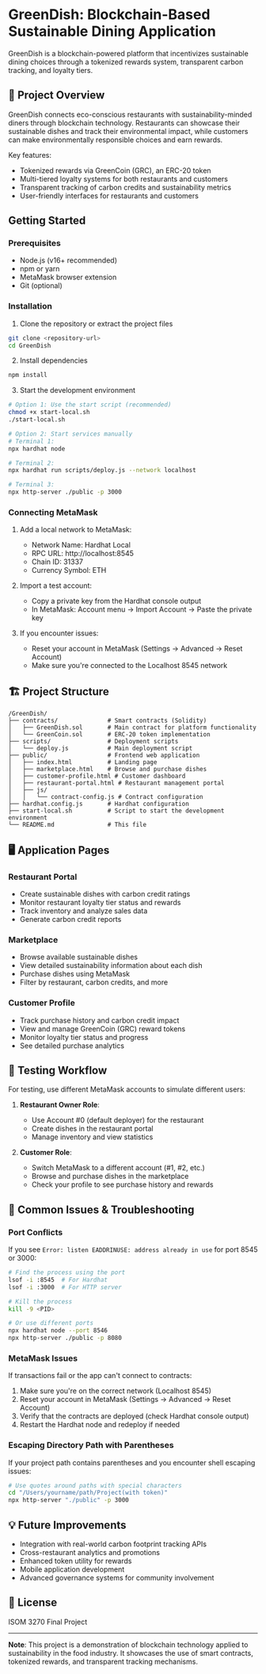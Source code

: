 # GreenDish: Blockchain-Based Sustainable Dining Application

GreenDish is a blockchain-powered platform that incentivizes sustainable dining choices through a tokenized rewards system, transparent carbon tracking, and loyalty tiers.

## 🌿 Project Overview

GreenDish connects eco-conscious restaurants with sustainability-minded diners through blockchain technology. Restaurants can showcase their sustainable dishes and track their environmental impact, while customers can make environmentally responsible choices and earn rewards.

Key features:
- Tokenized rewards via GreenCoin (GRC), an ERC-20 token
- Multi-tiered loyalty systems for both restaurants and customers
- Transparent tracking of carbon credits and sustainability metrics
- User-friendly interfaces for restaurants and customers

## Getting Started

### Prerequisites

- Node.js (v16+ recommended)
- npm or yarn
- MetaMask browser extension
- Git (optional)

### Installation

1. Clone the repository or extract the project files
```bash
git clone <repository-url>
cd GreenDish
```

2. Install dependencies
```bash
npm install
```

3. Start the development environment
```bash
# Option 1: Use the start script (recommended)
chmod +x start-local.sh
./start-local.sh

# Option 2: Start services manually
# Terminal 1:
npx hardhat node

# Terminal 2:
npx hardhat run scripts/deploy.js --network localhost

# Terminal 3:
npx http-server ./public -p 3000
```

### Connecting MetaMask

1. Add a local network to MetaMask:
   - Network Name: Hardhat Local
   - RPC URL: http://localhost:8545
   - Chain ID: 31337
   - Currency Symbol: ETH

2. Import a test account:
   - Copy a private key from the Hardhat console output
   - In MetaMask: Account menu → Import Account → Paste the private key

3. If you encounter issues:
   - Reset your account in MetaMask (Settings → Advanced → Reset Account)
   - Make sure you're connected to the Localhost 8545 network

## 🏗️ Project Structure

```
/GreenDish/
├── contracts/              # Smart contracts (Solidity)
│   ├── GreenDish.sol       # Main contract for platform functionality
│   └── GreenCoin.sol       # ERC-20 token implementation
├── scripts/                # Deployment scripts
│   └── deploy.js           # Main deployment script
├── public/                 # Frontend web application
│   ├── index.html          # Landing page
│   ├── marketplace.html    # Browse and purchase dishes
│   ├── customer-profile.html # Customer dashboard
│   ├── restaurant-portal.html # Restaurant management portal
│   ├── js/
│   │   └── contract-config.js # Contract configuration
├── hardhat.config.js       # Hardhat configuration
├── start-local.sh          # Script to start the development environment
└── README.md               # This file
```

## 🖥️ Application Pages

### Restaurant Portal
- Create sustainable dishes with carbon credit ratings
- Monitor restaurant loyalty tier status and rewards
- Track inventory and analyze sales data
- Generate carbon credit reports

### Marketplace
- Browse available sustainable dishes
- View detailed sustainability information about each dish
- Purchase dishes using MetaMask
- Filter by restaurant, carbon credits, and more

### Customer Profile
- Track purchase history and carbon credit impact
- View and manage GreenCoin (GRC) reward tokens
- Monitor loyalty tier status and progress
- See detailed purchase analytics

## 🔄 Testing Workflow

For testing, use different MetaMask accounts to simulate different users:

1. **Restaurant Owner Role**:
   - Use Account #0 (default deployer) for the restaurant
   - Create dishes in the restaurant portal
   - Manage inventory and view statistics

2. **Customer Role**:
   - Switch MetaMask to a different account (#1, #2, etc.)
   - Browse and purchase dishes in the marketplace
   - Check your profile to see purchase history and rewards

## 📝 Common Issues & Troubleshooting

### Port Conflicts
If you see `Error: listen EADDRINUSE: address already in use` for port 8545 or 3000:

```bash
# Find the process using the port
lsof -i :8545  # For Hardhat
lsof -i :3000  # For HTTP server

# Kill the process
kill -9 <PID>

# Or use different ports
npx hardhat node --port 8546
npx http-server ./public -p 8080
```

### MetaMask Issues
If transactions fail or the app can't connect to contracts:

1. Make sure you're on the correct network (Localhost 8545)
2. Reset your account in MetaMask (Settings → Advanced → Reset Account)
3. Verify that the contracts are deployed (check Hardhat console output)
4. Restart the Hardhat node and redeploy if needed

### Escaping Directory Path with Parentheses
If your project path contains parentheses and you encounter shell escaping issues:

```bash
# Use quotes around paths with special characters
cd "/Users/yourname/path/Project(with token)"
npx http-server "./public" -p 3000
```

## 💡 Future Improvements

- Integration with real-world carbon footprint tracking APIs
- Cross-restaurant analytics and promotions
- Enhanced token utility for rewards
- Mobile application development
- Advanced governance systems for community involvement

## 📄 License

ISOM 3270 Final Project

---

**Note**: This project is a demonstration of blockchain technology applied to sustainability in the food industry. It showcases the use of smart contracts, tokenized rewards, and transparent tracking mechanisms.
